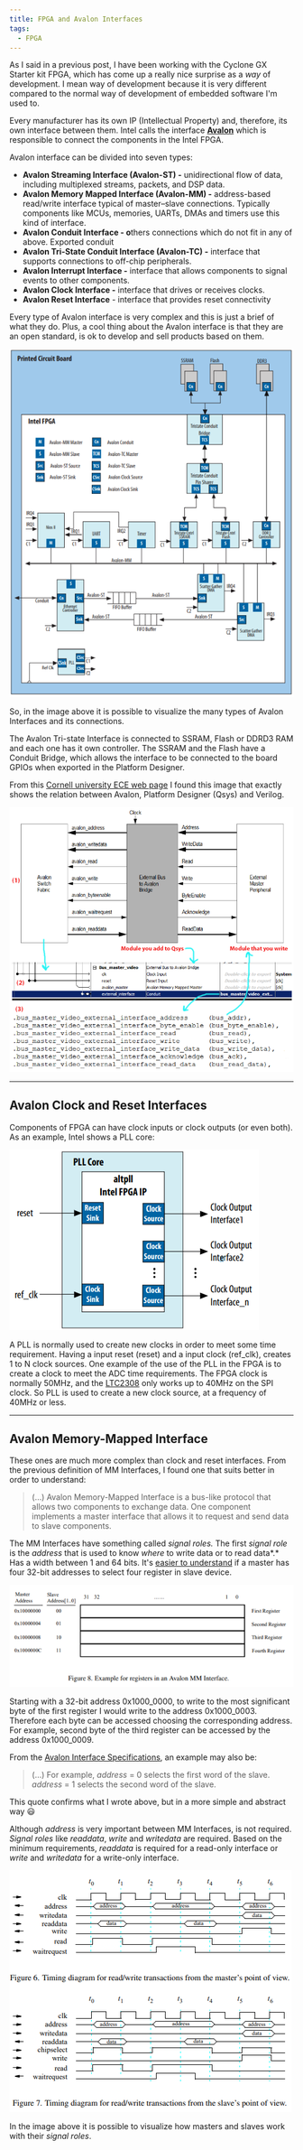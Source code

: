 ```yaml
---
title: FPGA and Avalon Interfaces
tags:
  - FPGA
---
```


As I said in a previous post, I have been working with the Cyclone GX Starter kit FPGA, which has come up a really nice surprise as a *way* of development. I mean way of development because it is very different compared to the normal way of development of embedded software I'm used to.

Every manufacturer has its own IP (Intellectual Property) and, therefore, its own interface between them. Intel calls the interface **[Avalon](https://www.intel.com/content/dam/www/programmable/us/en/pdfs/literature/manual/mnl_avalon_spec.pdf)** which is responsible to connect the components in the Intel FPGA.

Avalon interface can be divided into seven types:

- **Avalon Streaming Interface (Avalon-ST) -** unidirectional flow of data, including multiplexed streams, packets, and DSP data.
- **Avalon Memory Mapped Interface (Avalon-MM) -** address-based read/write
interface typical of master–slave connections. Typically components like MCUs, memories, UARTs, DMAs and timers use this kind of interface.
- **Avalon Conduit Interface - o**thers connections which do not fit in any of above. Exported conduit
- **Avalon Tri-State Conduit Interface (Avalon-TC) -** interface that supports connections to off-chip peripherals.
- **Avalon Interrupt Interface -** interface that allows components to signal events
to other components.
- **Avalon Clock Interface -** interface that drives or receives clocks.
- **Avalon Reset Interface** - interface that provides reset connectivity

Every type of Avalon interface is very complex and this is just a brief of what they do. Plus, a cool thing about the Avalon interface is that they are an open standard, is ok to develop and sell products based on them.

![FPGA%20and%20Avalon%20Interfaces%2053c19b95143945fcbbc2b54d891f6cfd/Screenshot_2020-12-10_192159.png](img/Screenshot_2020-12-10_192159.png)

So, in the image above it is possible to visualize the many types of Avalon Interfaces and its connections.

The Avalon Tri-state Interface is connected to SSRAM, Flash or DDRD3 RAM and each one has it own controller. The SSRAM and the Flash have a Conduit Bridge, which allows the interface to be connected to the board GPIOs when exported in the Platform Designer.

From this [Cornell university ECE web page](https://people.ece.cornell.edu/land/courses/ece5760/DE1_SOC/HPS_peripherials/Qsys_index.html) I found this image that exactly shows the relation between Avalon, Platform Designer (Qsys) and Verilog.

![FPGA%20and%20Avalon%20Interfaces%2053c19b95143945fcbbc2b54d891f6cfd/Untitled.png](img/Untitled.png)

---

## Avalon Clock and Reset Interfaces

Components of FPGA can have clock inputs or clock outputs (or even both). As an example, Intel shows a PLL core:

![FPGA%20and%20Avalon%20Interfaces%2053c19b95143945fcbbc2b54d891f6cfd/Untitled%201.png](img/Untitled%201.png)

A PLL is normally used to create new clocks in order to meet some time requirement. Having a input reset (reset) and a input clock (ref_clk), creates 1 to N clock sources. One example of the use of the PLL in the FPGA is to create a clock to meet the ADC time requirements. The FPGA clock is normally 50MHz, and the [LTC2308](https://www.analog.com/media/en/technical-documentation/data-sheets/2308fc.pdf) only works up to 40MHz on the SPI clock. So PLL is used to create a new clock source, at a frequency of 40MHz or less.

---

## Avalon Memory-Mapped Interface

These ones are much more complex than clock and reset interfaces. From the previous definition of MM Interfaces, I found one that suits better in order to understand:

> (...) Avalon Memory-Mapped Interface is a bus-like protocol that allows two components to exchange data. One component implements a master interface that allows it to request and send data to slave components.

The MM Interfaces have something called *signal roles.* The first *signal role* is the *address* that is used to know *where* to write data or to read data*.* Has a width between 1 and 64 bits. It's [easier to understand](https://www.google.com/url?sa=t&rct=j&q=&esrc=s&source=web&cd=&ved=2ahUKEwjC4YCf8sXtAhWRlFwKHWg6AqEQFjAAegQIAhAC&url=ftp%3A%2F%2Fftp.intel.com%2Fpub%2Ffpgaup%2Fpub%2FIntel_Material%2F16.1%2FTutorials%2FMaking_Qsys_Components.pdf&usg=AOvVaw2EDm-u8WpwqKzcgOdgyDm2) if a master has four 32-bit addresses to select four register in slave device.

![FPGA%20and%20Avalon%20Interfaces%2053c19b95143945fcbbc2b54d891f6cfd/Untitled%202.png](img/Untitled%202.png)

Starting with a 32-bit address 0x1000_0000, to write to the most significant byte of the first register I would write to the address 0x1000_0003. Therefore each byte can be accessed choosing the corresponding address. For example, second byte of the third register can be accessed by the address 0x1000_0009.

From the [Avalon Interface Specifications](https://www.intel.com/content/dam/www/programmable/us/en/pdfs/literature/manual/mnl_avalon_spec.pdf), an example may also be:

> (...) For example, *address* = 0 selects the first word of the slave. *address* = 1 selects the second word of the slave.

This quote confirms what I wrote above, but in a more simple and abstract way 😃

Although *address* is very important between MM Interfaces, is not required. *Signal roles* like *readdata*, *write* and *writedata* are required. Based on the minimum requirements, *readdata* is required for a read-only interface or *write* and *writedata* for a write-only interface.

![FPGA%20and%20Avalon%20Interfaces%2053c19b95143945fcbbc2b54d891f6cfd/Untitled%203.png](img/Untitled%203.png)

In the image above it is possible to visualize how masters and slaves work with their *signal roles*.
